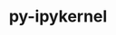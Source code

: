 ---
title: "py-ipykernel"
layout: cache
categories: [package, develop]
meta: {"compilers": ["none"], "num_specs": 93, "num_specs_by_stack": {"data-vis-sdk": 17, "e4s": 44, "e4s-neoverse-v2": 32, "root": 93}, "oss": ["ubuntu20.04", "ubuntu22.04"], "platforms": ["linux"], "stacks": ["data-vis-sdk", "e4s", "e4s-neoverse-v2", "root"], "targets": ["neoverse_v2", "x86_64_v3"], "versions": ["6.29.5"]}
spec_details: [{"compiler": "none", "hash": "266tfdrnu3pd3hwouj3mxdta5knwp3ap", "os": "ubuntu22.04", "platform": "linux", "size": "-", "stacks": ["e4s", "root"], "target": "x86_64_v3", "variants": ["build_system=python_pip"], "versions": ["6.29.5"]}, {"compiler": "none", "hash": "2p6lh5wgtoii57fyxncuhmbxl6n5zyo7", "os": "ubuntu22.04", "platform": "linux", "size": "-", "stacks": ["e4s", "root"], "target": "x86_64_v3", "variants": ["build_system=python_pip"], "versions": ["6.29.5"]}, {"compiler": "none", "hash": "2vawbjk33kxfud3venserctzot7jttrt", "os": "ubuntu22.04", "platform": "linux", "size": "-", "stacks": ["e4s-neoverse-v2", "root"], "target": "neoverse_v2", "variants": ["build_system=python_pip"], "versions": ["6.29.5"]}, {"compiler": "none", "hash": "3355lmzjhlmaljeeze4gh4d5hwt7obm6", "os": "ubuntu20.04", "platform": "linux", "size": "-", "stacks": ["data-vis-sdk", "root"], "target": "x86_64_v3", "variants": ["build_system=python_pip"], "versions": ["6.29.5"]}, {"compiler": "none", "hash": "3j6jpxy23yg27eaoscr2pnfqcnhwuqpx", "os": "ubuntu20.04", "platform": "linux", "size": "-", "stacks": ["data-vis-sdk", "root"], "target": "x86_64_v3", "variants": ["build_system=python_pip"], "versions": ["6.29.5"]}, {"compiler": "none", "hash": "3om3avy45f3zadgxsgn5nvngvuzjgwci", "os": "ubuntu22.04", "platform": "linux", "size": "-", "stacks": ["e4s", "root"], "target": "x86_64_v3", "variants": ["build_system=python_pip"], "versions": ["6.29.5"]}, {"compiler": "none", "hash": "3v46edstnkyj6e4p5txxeklkkiezkxmq", "os": "ubuntu22.04", "platform": "linux", "size": "-", "stacks": ["e4s-neoverse-v2", "root"], "target": "neoverse_v2", "variants": ["build_system=python_pip"], "versions": ["6.29.5"]}, {"compiler": "none", "hash": "3z5gjt6ic2oh2ve6xxcfti7jxk3soajv", "os": "ubuntu22.04", "platform": "linux", "size": "-", "stacks": ["e4s", "root"], "target": "x86_64_v3", "variants": ["build_system=python_pip"], "versions": ["6.29.5"]}, {"compiler": "none", "hash": "42j73syfzdqadfcq324yg5qkxi54haxj", "os": "ubuntu22.04", "platform": "linux", "size": "-", "stacks": ["e4s", "root"], "target": "x86_64_v3", "variants": ["build_system=python_pip"], "versions": ["6.29.5"]}, {"compiler": "none", "hash": "4qwt7y7zk6cdpuiyn5fykfks36mmkbiv", "os": "ubuntu22.04", "platform": "linux", "size": "-", "stacks": ["e4s", "root"], "target": "x86_64_v3", "variants": ["build_system=python_pip"], "versions": ["6.29.5"]}, {"compiler": "none", "hash": "4rq2wo3yimde2djudlysymazeq5h5eo6", "os": "ubuntu22.04", "platform": "linux", "size": "-", "stacks": ["e4s-neoverse-v2", "root"], "target": "neoverse_v2", "variants": ["build_system=python_pip"], "versions": ["6.29.5"]}, {"compiler": "none", "hash": "5jjdinckrus6rvqp4hvmkd6ecetcoy5d", "os": "ubuntu22.04", "platform": "linux", "size": "-", "stacks": ["e4s", "root"], "target": "x86_64_v3", "variants": ["build_system=python_pip"], "versions": ["6.29.5"]}, {"compiler": "none", "hash": "5o5pwolx25jvw63bz2htwgwxr7otvyw2", "os": "ubuntu22.04", "platform": "linux", "size": "-", "stacks": ["e4s-neoverse-v2", "root"], "target": "neoverse_v2", "variants": ["build_system=python_pip"], "versions": ["6.29.5"]}, {"compiler": "none", "hash": "66nk4s2hdrhw3263nhiwvecopr6q2vm3", "os": "ubuntu22.04", "platform": "linux", "size": "-", "stacks": ["e4s", "root"], "target": "x86_64_v3", "variants": ["build_system=python_pip"], "versions": ["6.29.5"]}, {"compiler": "none", "hash": "6gf5wry3jbqgawgz344u6gd6dp4foyew", "os": "ubuntu22.04", "platform": "linux", "size": "-", "stacks": ["e4s", "root"], "target": "x86_64_v3", "variants": ["build_system=python_pip"], "versions": ["6.29.5"]}, {"compiler": "none", "hash": "6nka5ztaztxzzdbzxauxg7avred7i6wu", "os": "ubuntu22.04", "platform": "linux", "size": "-", "stacks": ["e4s", "root"], "target": "x86_64_v3", "variants": ["build_system=python_pip"], "versions": ["6.29.5"]}, {"compiler": "none", "hash": "6ouywjveuwnm3kb5jiklqjgmzrne5mlf", "os": "ubuntu22.04", "platform": "linux", "size": "-", "stacks": ["e4s-neoverse-v2", "root"], "target": "neoverse_v2", "variants": ["build_system=python_pip"], "versions": ["6.29.5"]}, {"compiler": "none", "hash": "6sdhlgeeo4qyxnegjdk5w3gtsunaw3tz", "os": "ubuntu22.04", "platform": "linux", "size": "-", "stacks": ["e4s", "root"], "target": "x86_64_v3", "variants": ["build_system=python_pip"], "versions": ["6.29.5"]}, {"compiler": "none", "hash": "6zxfvrde24zoxj7nyprm43x3zp3yuy3n", "os": "ubuntu20.04", "platform": "linux", "size": "-", "stacks": ["data-vis-sdk", "root"], "target": "x86_64_v3", "variants": ["build_system=python_pip"], "versions": ["6.29.5"]}, {"compiler": "none", "hash": "7dp5inmlv22ej6c2frik6p3x43v4v2g6", "os": "ubuntu22.04", "platform": "linux", "size": "-", "stacks": ["e4s", "root"], "target": "x86_64_v3", "variants": ["build_system=python_pip"], "versions": ["6.29.5"]}, {"compiler": "none", "hash": "7i45b5omgaq27fxcqtxbsq2p5v5mxkds", "os": "ubuntu20.04", "platform": "linux", "size": "-", "stacks": ["data-vis-sdk", "root"], "target": "x86_64_v3", "variants": ["build_system=python_pip"], "versions": ["6.29.5"]}, {"compiler": "none", "hash": "7zuoqmvgurj4clsh67qrdu55jnhqjoaj", "os": "ubuntu22.04", "platform": "linux", "size": "-", "stacks": ["e4s", "root"], "target": "x86_64_v3", "variants": ["build_system=python_pip"], "versions": ["6.29.5"]}, {"compiler": "none", "hash": "afdfglfwgln3dbmjqpxh25g43gu7tz6o", "os": "ubuntu20.04", "platform": "linux", "size": "-", "stacks": ["data-vis-sdk", "root"], "target": "x86_64_v3", "variants": ["build_system=python_pip"], "versions": ["6.29.5"]}, {"compiler": "none", "hash": "agfchx5zqmkygwvtjcwkdy4z7cn7epuz", "os": "ubuntu22.04", "platform": "linux", "size": "-", "stacks": ["e4s", "root"], "target": "x86_64_v3", "variants": ["build_system=python_pip"], "versions": ["6.29.5"]}, {"compiler": "none", "hash": "axcy3mqcjgfkp7hmizb65dqg2mtmanf7", "os": "ubuntu22.04", "platform": "linux", "size": "-", "stacks": ["e4s", "root"], "target": "x86_64_v3", "variants": ["build_system=python_pip"], "versions": ["6.29.5"]}, {"compiler": "none", "hash": "bfaivc3mjamqhtteytvk2cbt5fnwcuwj", "os": "ubuntu22.04", "platform": "linux", "size": "-", "stacks": ["e4s", "root"], "target": "x86_64_v3", "variants": ["build_system=python_pip"], "versions": ["6.29.5"]}, {"compiler": "none", "hash": "bjk2ar6dmixnyd2iqf4vbt44txhra6x6", "os": "ubuntu22.04", "platform": "linux", "size": "-", "stacks": ["e4s", "root"], "target": "x86_64_v3", "variants": ["build_system=python_pip"], "versions": ["6.29.5"]}, {"compiler": "none", "hash": "bndxr3wh36o46fx4kim6hp3vhk2ow3ag", "os": "ubuntu22.04", "platform": "linux", "size": "-", "stacks": ["e4s", "root"], "target": "x86_64_v3", "variants": ["build_system=python_pip"], "versions": ["6.29.5"]}, {"compiler": "none", "hash": "bng5phw7zpyvng3fwnr7ycogz75p54qy", "os": "ubuntu20.04", "platform": "linux", "size": "-", "stacks": ["data-vis-sdk", "root"], "target": "x86_64_v3", "variants": ["build_system=python_pip"], "versions": ["6.29.5"]}, {"compiler": "none", "hash": "ck2vbkbmxwa35wauydka4mk6y5y5fyds", "os": "ubuntu22.04", "platform": "linux", "size": "-", "stacks": ["e4s-neoverse-v2", "root"], "target": "neoverse_v2", "variants": ["build_system=python_pip"], "versions": ["6.29.5"]}, {"compiler": "none", "hash": "d2zbjqosjyvehofcg5xo6rqe6xv753ha", "os": "ubuntu22.04", "platform": "linux", "size": "-", "stacks": ["e4s-neoverse-v2", "root"], "target": "neoverse_v2", "variants": ["build_system=python_pip"], "versions": ["6.29.5"]}, {"compiler": "none", "hash": "dhzlemb2yy5rqejxpmjs5bf6t7xbql7m", "os": "ubuntu22.04", "platform": "linux", "size": "-", "stacks": ["e4s-neoverse-v2", "root"], "target": "neoverse_v2", "variants": ["build_system=python_pip"], "versions": ["6.29.5"]}, {"compiler": "none", "hash": "dtp4fiuxf2bvtamzxxf5manw3yk6lvgv", "os": "ubuntu22.04", "platform": "linux", "size": "-", "stacks": ["e4s", "root"], "target": "x86_64_v3", "variants": ["build_system=python_pip"], "versions": ["6.29.5"]}, {"compiler": "none", "hash": "dygapyzk4gie4mxgmsx5lvjzxmv3ui4t", "os": "ubuntu22.04", "platform": "linux", "size": "-", "stacks": ["e4s-neoverse-v2", "root"], "target": "neoverse_v2", "variants": ["build_system=python_pip"], "versions": ["6.29.5"]}, {"compiler": "none", "hash": "e6mc6s2hpatvazcbce2rf52zkxh5fyrq", "os": "ubuntu22.04", "platform": "linux", "size": "-", "stacks": ["e4s", "root"], "target": "x86_64_v3", "variants": ["build_system=python_pip"], "versions": ["6.29.5"]}, {"compiler": "none", "hash": "ehd7voutlvxn53rncwq6jmdmxno7rqea", "os": "ubuntu22.04", "platform": "linux", "size": "-", "stacks": ["e4s-neoverse-v2", "root"], "target": "neoverse_v2", "variants": ["build_system=python_pip"], "versions": ["6.29.5"]}, {"compiler": "none", "hash": "ehwqbvwzaptas5wgpo7j4cev2iwgyjdd", "os": "ubuntu20.04", "platform": "linux", "size": "-", "stacks": ["data-vis-sdk", "root"], "target": "x86_64_v3", "variants": ["build_system=python_pip"], "versions": ["6.29.5"]}, {"compiler": "none", "hash": "ewdpmmgc7y3ciknstjfcn6ppabpmfter", "os": "ubuntu22.04", "platform": "linux", "size": "-", "stacks": ["e4s-neoverse-v2", "root"], "target": "neoverse_v2", "variants": ["build_system=python_pip"], "versions": ["6.29.5"]}, {"compiler": "none", "hash": "fcnt6y32mzors7z6uvjazeluwmtsbptj", "os": "ubuntu22.04", "platform": "linux", "size": "-", "stacks": ["e4s-neoverse-v2", "root"], "target": "neoverse_v2", "variants": ["build_system=python_pip"], "versions": ["6.29.5"]}, {"compiler": "none", "hash": "fi7lwcnenwkgx3mz2ujvvvzciqmixbpn", "os": "ubuntu22.04", "platform": "linux", "size": "-", "stacks": ["e4s-neoverse-v2", "root"], "target": "neoverse_v2", "variants": ["build_system=python_pip"], "versions": ["6.29.5"]}, {"compiler": "none", "hash": "fifrkfdzecwdyw53wcqb5jn4revjsets", "os": "ubuntu22.04", "platform": "linux", "size": "-", "stacks": ["e4s", "root"], "target": "x86_64_v3", "variants": ["build_system=python_pip"], "versions": ["6.29.5"]}, {"compiler": "none", "hash": "gbc7scms2cum6yuab4doesqbv75ojgva", "os": "ubuntu20.04", "platform": "linux", "size": "-", "stacks": ["data-vis-sdk", "root"], "target": "x86_64_v3", "variants": ["build_system=python_pip"], "versions": ["6.29.5"]}, {"compiler": "none", "hash": "gnpuegkttrcsu6ueloem26dmuysy6ntl", "os": "ubuntu20.04", "platform": "linux", "size": "-", "stacks": ["data-vis-sdk", "root"], "target": "x86_64_v3", "variants": ["build_system=python_pip"], "versions": ["6.29.5"]}, {"compiler": "none", "hash": "grjamxdccyrzwomzkm4ztaerh2o4pidu", "os": "ubuntu20.04", "platform": "linux", "size": "-", "stacks": ["data-vis-sdk", "root"], "target": "x86_64_v3", "variants": ["build_system=python_pip"], "versions": ["6.29.5"]}, {"compiler": "none", "hash": "h67zad5cqsbgg7g3bkeqvtrzcizrxo6f", "os": "ubuntu22.04", "platform": "linux", "size": "-", "stacks": ["e4s-neoverse-v2", "root"], "target": "neoverse_v2", "variants": ["build_system=python_pip"], "versions": ["6.29.5"]}, {"compiler": "none", "hash": "hjkl2xe7u2odkh24tziutjelyiwjugcm", "os": "ubuntu22.04", "platform": "linux", "size": "-", "stacks": ["e4s-neoverse-v2", "root"], "target": "neoverse_v2", "variants": ["build_system=python_pip"], "versions": ["6.29.5"]}, {"compiler": "none", "hash": "hqeneuryepnaxvll6f4aq6z7gey7ksnj", "os": "ubuntu20.04", "platform": "linux", "size": "-", "stacks": ["data-vis-sdk", "root"], "target": "x86_64_v3", "variants": ["build_system=python_pip"], "versions": ["6.29.5"]}, {"compiler": "none", "hash": "ixiynk3kjcxnxjd4u4t6dfhvf4tpyg6q", "os": "ubuntu20.04", "platform": "linux", "size": "-", "stacks": ["data-vis-sdk", "root"], "target": "x86_64_v3", "variants": ["build_system=python_pip"], "versions": ["6.29.5"]}, {"compiler": "none", "hash": "izi57kem5j2ousbbvzmknieqczxkhzck", "os": "ubuntu22.04", "platform": "linux", "size": "-", "stacks": ["e4s", "root"], "target": "x86_64_v3", "variants": ["build_system=python_pip"], "versions": ["6.29.5"]}, {"compiler": "none", "hash": "jcyfey3hayxq33moa4oiy2bjgu5zxqzi", "os": "ubuntu20.04", "platform": "linux", "size": "-", "stacks": ["data-vis-sdk", "root"], "target": "x86_64_v3", "variants": ["build_system=python_pip"], "versions": ["6.29.5"]}, {"compiler": "none", "hash": "jsh7uqjbqognytlblpgrvuk2zcqpa424", "os": "ubuntu22.04", "platform": "linux", "size": "-", "stacks": ["e4s", "root"], "target": "x86_64_v3", "variants": ["build_system=python_pip"], "versions": ["6.29.5"]}, {"compiler": "none", "hash": "jzbb73djwbailv6piinsfeblcdhjc6zx", "os": "ubuntu22.04", "platform": "linux", "size": "-", "stacks": ["e4s-neoverse-v2", "root"], "target": "neoverse_v2", "variants": ["build_system=python_pip"], "versions": ["6.29.5"]}, {"compiler": "none", "hash": "k7vqkijxsyslu4blgffa4fryzn5peick", "os": "ubuntu22.04", "platform": "linux", "size": "-", "stacks": ["e4s", "root"], "target": "x86_64_v3", "variants": ["build_system=python_pip"], "versions": ["6.29.5"]}, {"compiler": "none", "hash": "lfngs3nap4bovfsovimvzvadbadkszlu", "os": "ubuntu22.04", "platform": "linux", "size": "-", "stacks": ["e4s-neoverse-v2", "root"], "target": "neoverse_v2", "variants": ["build_system=python_pip"], "versions": ["6.29.5"]}, {"compiler": "none", "hash": "mf23gi4r5gcfo6mtiuplmkt2ksmb7eiz", "os": "ubuntu22.04", "platform": "linux", "size": "-", "stacks": ["e4s-neoverse-v2", "root"], "target": "neoverse_v2", "variants": ["build_system=python_pip"], "versions": ["6.29.5"]}, {"compiler": "none", "hash": "mfnt6ioy2dp32a4hp4rbdte5ltzj5f5n", "os": "ubuntu22.04", "platform": "linux", "size": "-", "stacks": ["e4s-neoverse-v2", "root"], "target": "neoverse_v2", "variants": ["build_system=python_pip"], "versions": ["6.29.5"]}, {"compiler": "none", "hash": "nhjrnquvu5tdkrwyicutbroej3iiq343", "os": "ubuntu22.04", "platform": "linux", "size": "-", "stacks": ["e4s", "root"], "target": "x86_64_v3", "variants": ["build_system=python_pip"], "versions": ["6.29.5"]}, {"compiler": "none", "hash": "o2prdppnszqlfnfz3x5222z6zlwa2ept", "os": "ubuntu20.04", "platform": "linux", "size": "-", "stacks": ["data-vis-sdk", "root"], "target": "x86_64_v3", "variants": ["build_system=python_pip"], "versions": ["6.29.5"]}, {"compiler": "none", "hash": "pd2tckit5ub3qqvihyfkv7hqnh2sgsbg", "os": "ubuntu22.04", "platform": "linux", "size": "-", "stacks": ["e4s", "root"], "target": "x86_64_v3", "variants": ["build_system=python_pip"], "versions": ["6.29.5"]}, {"compiler": "none", "hash": "pdqmysek3bbofseg6vewecuio7amv3uj", "os": "ubuntu22.04", "platform": "linux", "size": "-", "stacks": ["e4s-neoverse-v2", "root"], "target": "neoverse_v2", "variants": ["build_system=python_pip"], "versions": ["6.29.5"]}, {"compiler": "none", "hash": "pgpmmmh56cwbkkdugwj4bg734rv434wn", "os": "ubuntu22.04", "platform": "linux", "size": "-", "stacks": ["e4s-neoverse-v2", "root"], "target": "neoverse_v2", "variants": ["build_system=python_pip"], "versions": ["6.29.5"]}, {"compiler": "none", "hash": "pijxmusc3m5dhncrr7krjrtivbzvkhwn", "os": "ubuntu22.04", "platform": "linux", "size": "-", "stacks": ["e4s", "root"], "target": "x86_64_v3", "variants": ["build_system=python_pip"], "versions": ["6.29.5"]}, {"compiler": "none", "hash": "piz34mychbh5eusdzhcfuwrohtwoay3y", "os": "ubuntu22.04", "platform": "linux", "size": "-", "stacks": ["e4s", "root"], "target": "x86_64_v3", "variants": ["build_system=python_pip"], "versions": ["6.29.5"]}, {"compiler": "none", "hash": "pvtabqx5q25g2x4se2vquzzl2b333dds", "os": "ubuntu22.04", "platform": "linux", "size": "-", "stacks": ["e4s", "root"], "target": "x86_64_v3", "variants": ["build_system=python_pip"], "versions": ["6.29.5"]}, {"compiler": "none", "hash": "qhgl2mclz3a53u3jh4jeem6fp4orc72o", "os": "ubuntu22.04", "platform": "linux", "size": "-", "stacks": ["e4s", "root"], "target": "x86_64_v3", "variants": ["build_system=python_pip"], "versions": ["6.29.5"]}, {"compiler": "none", "hash": "qjuursegcxokxam5qpab3gtfosgzj7aq", "os": "ubuntu22.04", "platform": "linux", "size": "-", "stacks": ["e4s-neoverse-v2", "root"], "target": "neoverse_v2", "variants": ["build_system=python_pip"], "versions": ["6.29.5"]}, {"compiler": "none", "hash": "qo4p7crdhisn6si5wzg5mtwuuxurhqjs", "os": "ubuntu22.04", "platform": "linux", "size": "-", "stacks": ["e4s-neoverse-v2", "root"], "target": "neoverse_v2", "variants": ["build_system=python_pip"], "versions": ["6.29.5"]}, {"compiler": "none", "hash": "qtygj7bk52yyle3excxsu2dsqr6htnay", "os": "ubuntu22.04", "platform": "linux", "size": "-", "stacks": ["e4s", "root"], "target": "x86_64_v3", "variants": ["build_system=python_pip"], "versions": ["6.29.5"]}, {"compiler": "none", "hash": "qvvupynkazzatfis5uuziueebv4vucxg", "os": "ubuntu22.04", "platform": "linux", "size": "-", "stacks": ["e4s-neoverse-v2", "root"], "target": "neoverse_v2", "variants": ["build_system=python_pip"], "versions": ["6.29.5"]}, {"compiler": "none", "hash": "rbpdqohfrysinrd7b26jkgie4tmjddld", "os": "ubuntu22.04", "platform": "linux", "size": "-", "stacks": ["e4s-neoverse-v2", "root"], "target": "neoverse_v2", "variants": ["build_system=python_pip"], "versions": ["6.29.5"]}, {"compiler": "none", "hash": "riqwpgjbhztw676gzvogifwd2q5qgxul", "os": "ubuntu22.04", "platform": "linux", "size": "-", "stacks": ["e4s", "root"], "target": "x86_64_v3", "variants": ["build_system=python_pip"], "versions": ["6.29.5"]}, {"compiler": "none", "hash": "rlfc4nxux6gc3uqivgwh3lv3w7owq5o7", "os": "ubuntu22.04", "platform": "linux", "size": "-", "stacks": ["e4s", "root"], "target": "x86_64_v3", "variants": ["build_system=python_pip"], "versions": ["6.29.5"]}, {"compiler": "none", "hash": "sbdew2vrp55rqg4tuoc5cvp4rhb4outg", "os": "ubuntu20.04", "platform": "linux", "size": "-", "stacks": ["data-vis-sdk", "root"], "target": "x86_64_v3", "variants": ["build_system=python_pip"], "versions": ["6.29.5"]}, {"compiler": "none", "hash": "szfryr7ur72cgzrgoph333jgskpnmerf", "os": "ubuntu22.04", "platform": "linux", "size": "-", "stacks": ["e4s-neoverse-v2", "root"], "target": "neoverse_v2", "variants": ["build_system=python_pip"], "versions": ["6.29.5"]}, {"compiler": "none", "hash": "tkpo4ohww5slonxuvoh64bvmm54sgcga", "os": "ubuntu22.04", "platform": "linux", "size": "-", "stacks": ["e4s", "root"], "target": "x86_64_v3", "variants": ["build_system=python_pip"], "versions": ["6.29.5"]}, {"compiler": "none", "hash": "tsd22tucgcquxfv6nod5bipajumszisn", "os": "ubuntu22.04", "platform": "linux", "size": "-", "stacks": ["e4s", "root"], "target": "x86_64_v3", "variants": ["build_system=python_pip"], "versions": ["6.29.5"]}, {"compiler": "none", "hash": "txw5moliz6t6klbn36tlg6pkse3v2vvn", "os": "ubuntu22.04", "platform": "linux", "size": "-", "stacks": ["e4s-neoverse-v2", "root"], "target": "neoverse_v2", "variants": ["build_system=python_pip"], "versions": ["6.29.5"]}, {"compiler": "none", "hash": "u5kruq64fjyptxzbqc6cbgwqnechv4pj", "os": "ubuntu22.04", "platform": "linux", "size": "-", "stacks": ["e4s-neoverse-v2", "root"], "target": "neoverse_v2", "variants": ["build_system=python_pip"], "versions": ["6.29.5"]}, {"compiler": "none", "hash": "ujazmdalxf5nx6o76zyhnjnmg3bldlsb", "os": "ubuntu22.04", "platform": "linux", "size": "-", "stacks": ["e4s", "root"], "target": "x86_64_v3", "variants": ["build_system=python_pip"], "versions": ["6.29.5"]}, {"compiler": "none", "hash": "uv53hj2hgdhscawqfwlowzbl2afqslks", "os": "ubuntu22.04", "platform": "linux", "size": "-", "stacks": ["e4s-neoverse-v2", "root"], "target": "neoverse_v2", "variants": ["build_system=python_pip"], "versions": ["6.29.5"]}, {"compiler": "none", "hash": "uzssxkc5nza6qu3y5sgce44lcwltwyyr", "os": "ubuntu22.04", "platform": "linux", "size": "-", "stacks": ["e4s", "root"], "target": "x86_64_v3", "variants": ["build_system=python_pip"], "versions": ["6.29.5"]}, {"compiler": "none", "hash": "vwg7nppwmnig4bt4xbbwkyt2jtghmp2h", "os": "ubuntu22.04", "platform": "linux", "size": "-", "stacks": ["e4s-neoverse-v2", "root"], "target": "neoverse_v2", "variants": ["build_system=python_pip"], "versions": ["6.29.5"]}, {"compiler": "none", "hash": "xk24isgg7hm2erxrwcjs3pgl54zbu72p", "os": "ubuntu22.04", "platform": "linux", "size": "-", "stacks": ["e4s", "root"], "target": "x86_64_v3", "variants": ["build_system=python_pip"], "versions": ["6.29.5"]}, {"compiler": "none", "hash": "xtrkorby6qxtln2fsk4sohfnchvhmae3", "os": "ubuntu22.04", "platform": "linux", "size": "-", "stacks": ["e4s", "root"], "target": "x86_64_v3", "variants": ["build_system=python_pip"], "versions": ["6.29.5"]}, {"compiler": "none", "hash": "y2dlgbkv6q522crq2nlbudwmunagwge6", "os": "ubuntu22.04", "platform": "linux", "size": "-", "stacks": ["e4s", "root"], "target": "x86_64_v3", "variants": ["build_system=python_pip"], "versions": ["6.29.5"]}, {"compiler": "none", "hash": "yehxt6rqt4d7ipqci6idfpyz3jlbqpvs", "os": "ubuntu22.04", "platform": "linux", "size": "-", "stacks": ["e4s-neoverse-v2", "root"], "target": "neoverse_v2", "variants": ["build_system=python_pip"], "versions": ["6.29.5"]}, {"compiler": "none", "hash": "yhv5dosedme6il5eouehyg5wgebsxyqw", "os": "ubuntu22.04", "platform": "linux", "size": "-", "stacks": ["e4s", "root"], "target": "x86_64_v3", "variants": ["build_system=python_pip"], "versions": ["6.29.5"]}, {"compiler": "none", "hash": "yora63eay4nuphktqgcaohbv25hakrmc", "os": "ubuntu22.04", "platform": "linux", "size": "-", "stacks": ["e4s", "root"], "target": "x86_64_v3", "variants": ["build_system=python_pip"], "versions": ["6.29.5"]}, {"compiler": "none", "hash": "zdhmbseoskrp33u4n2cxim22wc4bn5oh", "os": "ubuntu20.04", "platform": "linux", "size": "-", "stacks": ["data-vis-sdk", "root"], "target": "x86_64_v3", "variants": ["build_system=python_pip"], "versions": ["6.29.5"]}, {"compiler": "none", "hash": "zeuouirsq46iebliif5d657vfn4nh3fi", "os": "ubuntu22.04", "platform": "linux", "size": "-", "stacks": ["e4s", "root"], "target": "x86_64_v3", "variants": ["build_system=python_pip"], "versions": ["6.29.5"]}, {"compiler": "none", "hash": "zqmcq4pq73dycusgr5hdfnxoaofpnrp2", "os": "ubuntu22.04", "platform": "linux", "size": "-", "stacks": ["e4s-neoverse-v2", "root"], "target": "neoverse_v2", "variants": ["build_system=python_pip"], "versions": ["6.29.5"]}, {"compiler": "none", "hash": "ztfqqdp52fo7wrj7kxxdytezkp3mfikc", "os": "ubuntu20.04", "platform": "linux", "size": "-", "stacks": ["data-vis-sdk", "root"], "target": "x86_64_v3", "variants": ["build_system=python_pip"], "versions": ["6.29.5"]}, {"compiler": "none", "hash": "ztlfxpbm4ns6g6h6iimvjtfw6xlpzzys", "os": "ubuntu22.04", "platform": "linux", "size": "-", "stacks": ["e4s", "root"], "target": "x86_64_v3", "variants": ["build_system=python_pip"], "versions": ["6.29.5"]}]
---